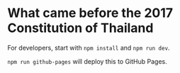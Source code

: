 # What came before the 2017 Constitution of Thailand

For developers, start with `npm install` and `npm run dev`.

`npm run github-pages` will deploy this to GitHub Pages.
